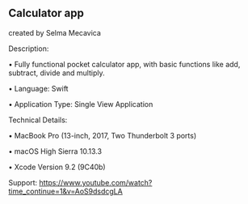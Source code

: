 Calculator app 
----------------------------
created by Selma Mecavica


Description:

• Fully functional pocket calculator app, with basic functions like add, subtract, divide and multiply.                                           

• Language: Swift                                                                                                                                

• Application Type: Single View Application

Technical Details:

• MacBook Pro (13-inch, 2017, Two Thunderbolt 3 ports)                                                                                          

• macOS High Sierra 10.13.3


• Xcode Version 9.2 (9C40b)

                                                                                                                                          

Support:
https://www.youtube.com/watch?time_continue=1&v=AoS9dsdcgLA 
